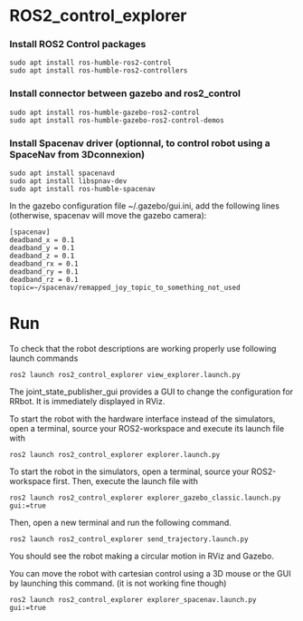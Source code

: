 # ROS2_control_explorer

### Install ROS2 Control packages

```
sudo apt install ros-humble-ros2-control 
sudo apt install ros-humble-ros2-controllers
```

### Install connector between gazebo and ros2_control

```
sudo apt install ros-humble-gazebo-ros2-control
sudo apt install ros-humble-gazebo-ros2-control-demos
```

### Install Spacenav driver (optionnal, to control robot using a SpaceNav from 3Dconnexion)

```
sudo apt install spacenavd
sudo apt install libspnav-dev
sudo apt install ros-humble-spacenav
```

In the gazebo configuration file ~/.gazebo/gui.ini, add the following lines (otherwise, spacenav will move the gazebo camera):
```
[spacenav]
deadband_x = 0.1
deadband_y = 0.1
deadband_z = 0.1
deadband_rx = 0.1
deadband_ry = 0.1
deadband_rz = 0.1
topic=~/spacenav/remapped_joy_topic_to_something_not_used
```

# Run

To check that the robot descriptions are working properly use following launch commands

```
ros2 launch ros2_control_explorer view_explorer.launch.py
```

The joint_state_publisher_gui provides a GUI to change the configuration for RRbot. It is immediately displayed in RViz.

To start the robot with the hardware interface instead of the simulators, open a terminal, source your ROS2-workspace and execute its launch file with

```
ros2 launch ros2_control_explorer explorer.launch.py
```

To start the robot in the simulators, open a terminal, source your ROS2-workspace first. Then, execute the launch file with
```
ros2 launch ros2_control_explorer explorer_gazebo_classic.launch.py gui:=true
```

Then, open a new terminal and run the following command.

```
ros2 launch ros2_control_explorer send_trajectory.launch.py
```

You should see the robot making a circular motion in RViz and Gazebo.


You can move the robot with cartesian control using a 3D mouse or the GUI by launching this command. (it is not working fine though)

```
ros2 launch ros2_control_explorer explorer_spacenav.launch.py gui:=true
```